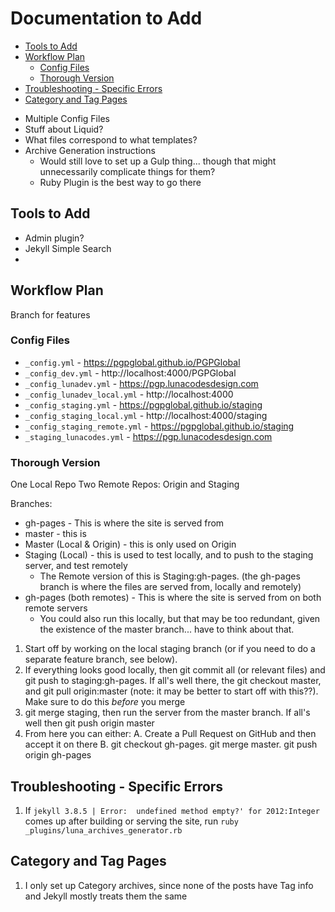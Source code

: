 # Documentation to Add

<!-- MarkdownTOC -->

* [Tools to Add](#tools-to-add)
* [Workflow Plan](#workflow-plan)
  * [Config Files](#config-files)
  * [Thorough Version](#thorough-version)
* [Troubleshooting - Specific Errors](#troubleshooting---specific-errors)
* [Category and Tag Pages](#category-and-tag-pages)

<!-- /MarkdownTOC -->

* Multiple Config Files
* Stuff about Liquid?
* What files correspond to what templates?
* Archive Generation instructions
  * Would still love to set up a Gulp thing... though that might unnecessarily complicate things for them?
  * Ruby Plugin is the best way to go there

<a id="tools-to-add"></a>
## Tools to Add

* Admin plugin?
* Jekyll Simple Search
*

<a id="workflow-plan"></a>
## Workflow Plan

Branch for features

<a id="config-files"></a>
### Config Files

* `_config.yml` - https://pgpglobal.github.io/PGPGlobal
* `_config_dev.yml` - http://localhost:4000/PGPGlobal
* `_config_lunadev.yml` - https://pgp.lunacodesdesign.com
* `_config_lunadev_local.yml` - http://localhost:4000
* `_config_staging.yml` - https://pgpglobal.github.io/staging
* `_config_staging_local.yml` - http://localhost:4000/staging
* `_config_staging_remote.yml` - https://pgpglobal.github.io/staging
* `_staging_lunacodes.yml` - https://pgp.lunacodesdesign.com

<a id="thorough-version"></a>
### Thorough Version

One Local Repo
Two Remote Repos: Origin and Staging

Branches:

* gh-pages - This is where the site is served from
* master - this is
* Master (Local & Origin) - this is only used on Origin
* Staging (Local) - this is used to test locally, and to push to the staging server, and test remotely
  * The Remote version of this is Staging:gh-pages. (the gh-pages branch is where the files are served from, locally and remotely)
* gh-pages (both remotes) - This is where the site is served from on both remote servers
  * You could also run this locally, but that may be too redundant, given the existence of the master branch... have to think about that.

1. Start off by working on the local staging branch (or if you need to do a separate feature branch, see below).
2. If everything looks good locally, then git commit all (or relevant files) and git push to staging:gh-pages. If all's well there, the git checkout master, and git pull origin:master (note: it may be better to start off with this??). Make sure to do this *before* you merge
3. git merge staging, then run the server from the master branch. If all's well then git push origin master
4. From here you can either:
  A. Create a Pull Request on GitHub and then accept it on there
  B. git checkout gh-pages. git merge master. git push origin gh-pages

<a id="troubleshooting---specific-errors"></a>
## Troubleshooting - Specific Errors

1. If `jekyll 3.8.5 | Error:  undefined method empty?' for 2012:Integer` comes up after building or serving the site, run `ruby _plugins/luna_archives_generator.rb`


<a id="category-and-tag-pages"></a>
## Category and Tag Pages

1. I only set up Category archives, since none of the posts have Tag info and Jekyll mostly treats them the same
